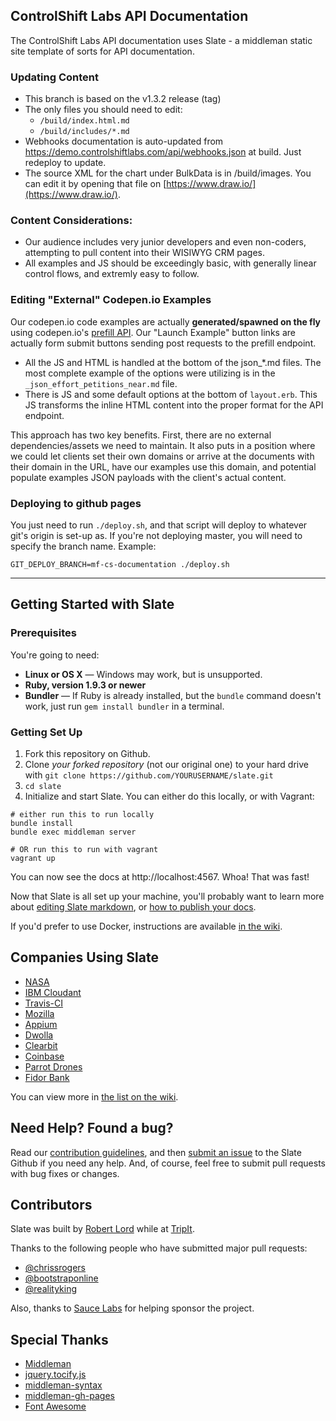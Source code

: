 ControlShift Labs API Documentation
------------------------------------

The ControlShift Labs API documentation uses Slate - a middleman static site template of sorts for API documentation.

### Updating Content

* This branch is based on the v1.3.2 release (tag)
* The only files you should need to edit:
  * `/build/index.html.md`
  * `/build/includes/*.md`
* Webhooks documentation is auto-updated from https://demo.controlshiftlabs.com/api/webhooks.json at build. Just redeploy to update.
* The source XML for the chart under BulkData is in /build/images. You can edit it by opening that file on [https://www.draw.io/](https://www.draw.io/).

### Content Considerations:

* Our audience includes very junior developers and even non-coders, attempting to pull content into their WISIWYG CRM pages.
* All examples and JS should be exceedingly basic, with generally linear control flows, and extremly easy to follow.

### Editing "External" Codepen.io Examples

Our codepen.io code examples are actually **generated/spawned on the fly** using codepen.io's [prefill API](https://blog.codepen.io/documentation/api/prefill/). Our "Launch Example" button links are actually form submit buttons sending post requests to the prefill endpoint.

* All the JS and HTML is handled at the bottom of the json_*.md files. The most complete example of the options were utilizing is in the `_json_effort_petitions_near.md` file.
* There is JS and some default options at the bottom of `layout.erb`.  This JS transforms the inline HTML content into the proper format for the API endpoint.

This approach has two key benefits. First, there are no external dependencies/assets we need to maintain. It also puts in a position where we could let clients set their own domains or arrive at the documents with their domain in the URL, have our examples use this domain, and potential populate examples JSON payloads with the client's actual content.

### Deploying to github pages

You just need to run `./deploy.sh`, and that script will deploy to whatever git's origin is set-up as. If you're not deploying master, you will need to specify the branch name. Example:

    GIT_DEPLOY_BRANCH=mf-cs-documentation ./deploy.sh


-----


Getting Started with Slate
------------------------------

### Prerequisites

You're going to need:

 - **Linux or OS X** — Windows may work, but is unsupported.
 - **Ruby, version 1.9.3 or newer**
 - **Bundler** — If Ruby is already installed, but the `bundle` command doesn't work, just run `gem install bundler` in a terminal.

### Getting Set Up

1. Fork this repository on Github.
2. Clone *your forked repository* (not our original one) to your hard drive with `git clone https://github.com/YOURUSERNAME/slate.git`
3. `cd slate`
4. Initialize and start Slate. You can either do this locally, or with Vagrant:

```shell
# either run this to run locally
bundle install
bundle exec middleman server

# OR run this to run with vagrant
vagrant up
```

You can now see the docs at http://localhost:4567. Whoa! That was fast!

Now that Slate is all set up your machine, you'll probably want to learn more about [editing Slate markdown](https://github.com/tripit/slate/wiki/Markdown-Syntax), or [how to publish your docs](https://github.com/tripit/slate/wiki/Deploying-Slate).

If you'd prefer to use Docker, instructions are available [in the wiki](https://github.com/tripit/slate/wiki/Docker).

Companies Using Slate
---------------------------------

* [NASA](https://api.nasa.gov)
* [IBM Cloudant](https://docs.cloudant.com/api.html)
* [Travis-CI](https://docs.travis-ci.com/api/)
* [Mozilla](http://mozilla.github.io/localForage/)
* [Appium](http://appium.io/slate/en/master)
* [Dwolla](https://docs.dwolla.com/)
* [Clearbit](https://clearbit.com/docs)
* [Coinbase](https://developers.coinbase.com/api)
* [Parrot Drones](http://developer.parrot.com/docs/bebop/)
* [Fidor Bank](http://docs.fidor.de/)

You can view more in [the list on the wiki](https://github.com/tripit/slate/wiki/Slate-in-the-Wild).

Need Help? Found a bug?
--------------------

Read our [contribution guidelines](https://github.com/tripit/slate/blob/master/CONTRIBUTING.md), and then [submit an issue](https://github.com/tripit/slate/issues) to the Slate Github if you need any help. And, of course, feel free to submit pull requests with bug fixes or changes.

Contributors
--------------------

Slate was built by [Robert Lord](https://lord.io) while at [TripIt](https://www.tripit.com/).

Thanks to the following people who have submitted major pull requests:

- [@chrissrogers](https://github.com/chrissrogers)
- [@bootstraponline](https://github.com/bootstraponline)
- [@realityking](https://github.com/realityking)

Also, thanks to [Sauce Labs](http://saucelabs.com) for helping sponsor the project.

Special Thanks
--------------------
- [Middleman](https://github.com/middleman/middleman)
- [jquery.tocify.js](https://github.com/gfranko/jquery.tocify.js)
- [middleman-syntax](https://github.com/middleman/middleman-syntax)
- [middleman-gh-pages](https://github.com/edgecase/middleman-gh-pages)
- [Font Awesome](http://fortawesome.github.io/Font-Awesome/)
